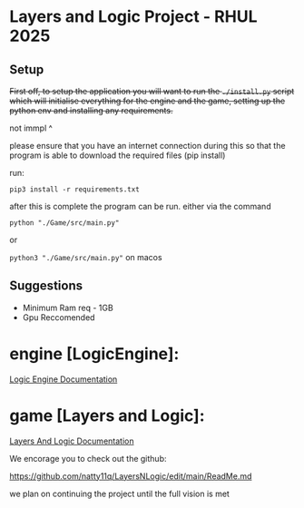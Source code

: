 # Layers and Logic Project - RHUL 2025


## Setup
~~First off, to setup the application you will want to run the `./install.py` script which will initialise everything for the engine and the game, setting up the python env and installing any requirements.~~

not immpl ^

please ensure that you have an internet connection during this so that the program is able to download the required files (pip install)

run:

`pip3 install -r requirements.txt`


after this is complete the program can be run. either via the command

`python "./Game/src/main.py"`

or 

`python3 "./Game/src/main.py"` on macos

<!-- or by running the `./run.py` file -->

<!-- the final option is to use the mainapp executable (note that this is just to launch the python app and does not contain any compiled code relevant to the runtime of the application) -->



## Suggestions

* Minimum Ram req - 1GB
* Gpu Reccomended


# engine [LogicEngine]:
[Logic Engine Documentation](./ApplicationEngine/EngineDocs.md "Logic Engine Documentation")

# game [Layers and Logic]:
[Layers And Logic Documentation](./Game/GameDocs.md "Layers And Logic Documentation")



We encorage you to check out the github:

https://github.com/natty11q/LayersNLogic/edit/main/ReadMe.md

we plan on continuing the project until the full vision is met

